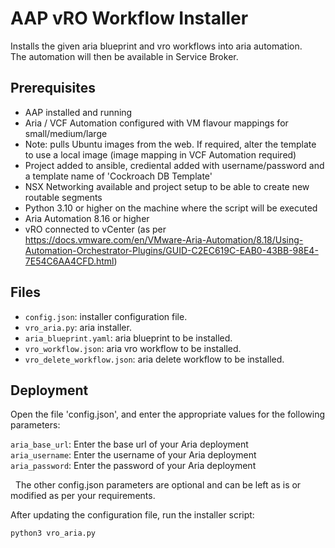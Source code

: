 AAP vRO Workflow Installer
==========================

Installs the given aria blueprint and vro workflows into aria automation.  
The automation will then be available in Service Broker.
 
## Prerequisites

-   AAP installed and running
-   Aria / VCF Automation configured with VM flavour mappings for small/medium/large
-   Note: pulls Ubuntu images from the web. If required, alter the template to use a local image (image mapping in VCF Automation required)
-   Project added to ansible, crediental added with username/password and a template name of 'Cockroach DB Template'
-   NSX Networking available and project setup to be able to create new routable segments
-   Python 3.10 or higher on the machine where the script will be executed
-   Aria Automation 8.16 or higher
-   vRO connected to vCenter (as per https://docs.vmware.com/en/VMware-Aria-Automation/8.18/Using-Automation-Orchestrator-Plugins/GUID-C2EC619C-EAB0-43BB-98E4-7E54C6AA4CFD.html)


## Files 
- `config.json`: installer configuration file.
- `vro_aria.py`: aria installer.
- `aria_blueprint.yaml`: aria blueprint to be installed.
- `vro_workflow.json`: aria vro workflow to be installed.
- `vro_delete_workflow.json`: aria delete workflow to be installed.


 

## Deployment

Open the file 'config.json', and enter the appropriate values for the following
parameters:


`aria_base_url`: Enter the base url of your Aria deployment  
`aria_username`: Enter the username of your Aria deployment  
`aria_password`: Enter the password of your Aria deployment

 
The other config.json parameters are optional and can be left as is or modified
as per your requirements.

After updating the configuration file, run the installer script:

~~~~~~~~~~~~~~~~~~~~~~~~~~~~~~~~~~~~~~~~~~~~~~~~~~~~~~~~~~~~~~~~~~~~~~~~~~~ bash
python3 vro_aria.py
~~~~~~~~~~~~~~~~~~~~~~~~~~~~~~~~~~~~~~~~~~~~~~~~~~~~~~~~~~~~~~~~~~~~~~~~~~~~~~~~
